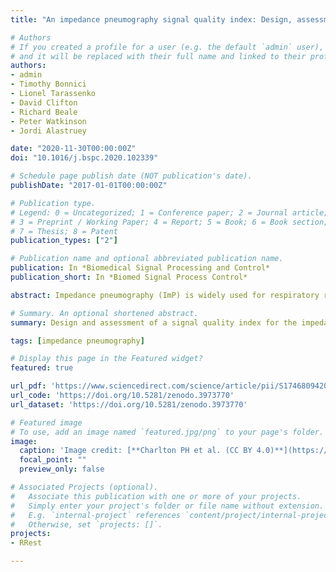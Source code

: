 ```yaml
---
title: "An impedance pneumography signal quality index: Design, assessment and application to respiratory rate monitoring"

# Authors
# If you created a profile for a user (e.g. the default `admin` user), write the username (folder name) here 
# and it will be replaced with their full name and linked to their profile.
authors:
- admin
- Timothy Bonnici
- Lionel Tarassenko
- David Clifton
- Richard Beale
- Peter Watkinson
- Jordi Alastruey

date: "2020-11-30T00:00:00Z"
doi: "10.1016/j.bspc.2020.102339"

# Schedule page publish date (NOT publication's date).
publishDate: "2017-01-01T00:00:00Z"

# Publication type.
# Legend: 0 = Uncategorized; 1 = Conference paper; 2 = Journal article;
# 3 = Preprint / Working Paper; 4 = Report; 5 = Book; 6 = Book section;
# 7 = Thesis; 8 = Patent
publication_types: ["2"]

# Publication name and optional abbreviated publication name.
publication: In *Biomedical Signal Processing and Control*
publication_short: In *Biomed Signal Process Control*

abstract: Impedance pneumography (ImP) is widely used for respiratory rate (RR) monitoring. However, ImP-derived RRs can be imprecise. The aim of this study was to develop a signal quality index (SQI) for the ImP signal, and couple it with a RR algorithm, to improve RR monitoring. An SQI was designed which identifies candidate breaths and assesses signal quality using&#58; the variation in detected breath durations, how well peaks and troughs are defined, and the similarity of breath morphologies. The SQI categorises 32 s signal segments as either high or low quality. Its performance was evaluated using two critical care datasets. RRs were estimated from high-quality segments using a RR algorithm, and compared with reference RRs derived from manual annotations. The SQI had a sensitivity of 77.7%, and specificity of 82.3%. RRs estimated from segments classified as high quality were accurate and precise, with mean absolute errors of 0.21 and 0.40 breaths per minute (bpm) on the two datasets. Clinical monitor RRs were significantly less precise. The SQI classified 34.9% of real-world data as high quality. In conclusion, the proposed SQI accurately identifies high-quality segments, and RRs estimated from those segments are precise enough for clinical decision making. This SQI may improve RR monitoring in critical care. Further work should assess it with wearable sensor data.

# Summary. An optional shortened abstract.
summary: Design and assessment of a signal quality index for the impedance pneumography signal, and demonstration of its utility for respiratory rate monitoring.

tags: [impedance pneumography]

# Display this page in the Featured widget?
featured: true

url_pdf: 'https://www.sciencedirect.com/science/article/pii/S1746809420304535/pdfft?md5=5e1d652e5a0ec73e95458825b143b0de&pid=1-s2.0-S1746809420304535-main.pdf'
url_code: 'https://doi.org/10.5281/zenodo.3973770'
url_dataset: 'https://doi.org/10.5281/zenodo.3973770'

# Featured image
# To use, add an image named `featured.jpg/png` to your page's folder. 
image:
  caption: 'Image credit: [**Charlton PH et al. (CC BY 4.0)**](https://ars.els-cdn.com/content/image/1-s2.0-S1746809420304535-gr1.jpg)'
  focal_point: ""
  preview_only: false

# Associated Projects (optional).
#   Associate this publication with one or more of your projects.
#   Simply enter your project's folder or file name without extension.
#   E.g. `internal-project` references `content/project/internal-project/index.md`.
#   Otherwise, set `projects: []`.
projects:
- RRest

---
```

